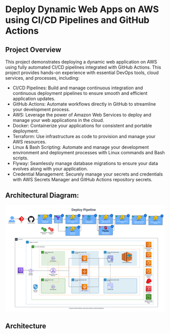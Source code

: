 # Deploy Dynamic Web Apps on AWS using CI/CD Pipelines and GitHub Actions

## Project Overview
This project demonstrates deploying a dynamic web application on AWS using fully automated CI/CD pipelines integrated with GitHub Actions. This project provides hands-on experience with essential DevOps tools, cloud services, and processes, including:

- CI/CD Pipelines: Build and manage continuous integration and continuous deployment pipelines to ensure smooth and efficient application updates.
- GitHub Actions: Automate workflows directly in GitHub to streamline your development process.
- AWS: Leverage the power of Amazon Web Services to deploy and manage your web applications in the cloud.
- Docker: Containerize your applications for consistent and portable deployment.
- Terraform: Use infrastructure as code to provision and manage your AWS resources.
- Linux & Bash Scripting: Automate and manage your development environment and deployment processes with Linux commands and Bash scripts.
- Flyway: Seamlessly manage database migrations to ensure your data evolves along with your application.
- Credential Management: Securely manage your secrets and credentials with AWS Secrets Manager and GitHub Actions repository secrets.

## Architectural Diagram:
![Alt text](CICD_Pipeline_with_GitHub_Actions.png)

## Architecture
